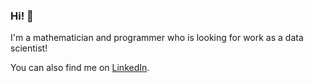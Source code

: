 ### Hi! 👋
 
I'm a mathematician and programmer who is looking for work as a data scientist!

You can also find me on [LinkedIn](https://linkedin.com/in/lanej5).
